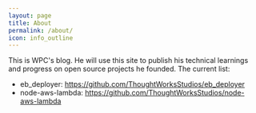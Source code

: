 ```yaml
---
layout: page
title: About
permalink: /about/
icon: info_outline
---
```


This is WPC's blog. He will use this site to publish his technical learnings and progress on open source projects he founded. 
The current list:
* eb_deployer: https://github.com/ThoughtWorksStudios/eb_deployer
* node-aws-lambda: https://github.com/ThoughtWorksStudios/node-aws-lambda
